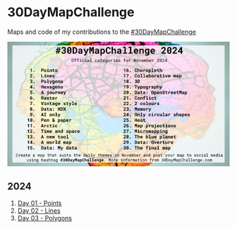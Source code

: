 # 30DayMapChallenge

Maps and code of my contributions to the [#30DayMapChallenge](https://github.com/tjukanovt/30DayMapChallenge) 

![Themes for the maps. See more below.](https://github.com/tjukanovt/30DayMapChallenge/raw/main/images/flyers/30dmc_2024.png)

## 2024

1. [Day 01 - Points](01_points/)
2. [Day 02 - Lines](02_lines/)
3. [Day 03 - Polygons](03_polygons/)
